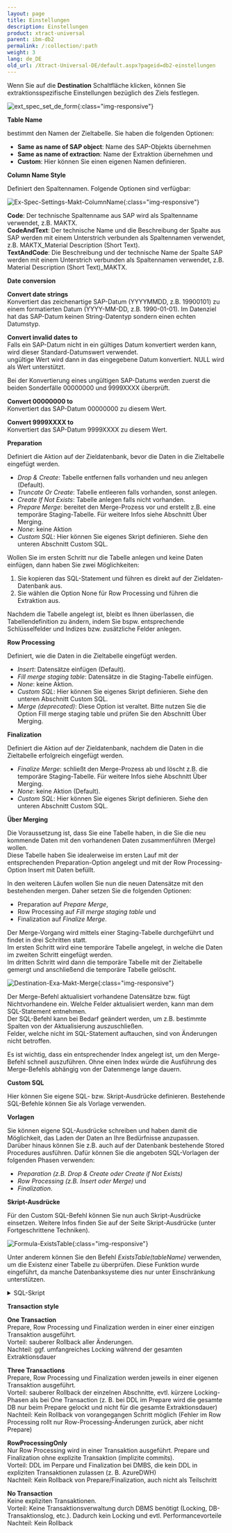 ```yaml
---
layout: page
title: Einstellungen
description: Einstellungen
product: xtract-universal
parent: ibm-db2
permalink: /:collection/:path
weight: 3
lang: de_DE
old_url: /Xtract-Universal-DE/default.aspx?pageid=db2-einstellungen
---
```


Wenn Sie auf die **Destination** Schaltfläche klicken, können Sie extraktionsspezifische Einstellungen bezüglich des Ziels festlegen.

![ext_spec_set_de_form](/img/content/ext_spec_set_de_form.jpg){:class="img-responsive"}

**Table Name**

bestimmt den Namen der Zieltabelle. Sie haben die folgenden Optionen:
- **Same as name of SAP object**: Name des SAP-Objekts übernehmen
- **Same as name of extraction**: Name der Extraktion übernehmen und
- **Custom**: Hier können Sie einen eigenen Namen definieren.  

**Column Name Style** 

Definiert den Spaltennamen. Folgende Optionen sind verfügbar: 

![Ex-Spec-Settings-Makt-ColumnName](/img/content/Ex-Spec-Settings-Makt-ColumnName.jpg){:class="img-responsive"}

**Code**: Der technische Spaltenname aus SAP wird als Spaltenname verwendet, z.B. MAKTX.<br>
**CodeAndText**: Der technische Name und die Beschreibung der Spalte aus SAP werden mit einem Unterstrich verbunden als Spaltennamen verwendet, z.B. MAKTX_Material Description (Short Text).<br>
**TextAndCode**: Die Beschreibung und der technische Name der Spalte SAP werden mit einem Unterstrich verbunden als Spaltennamen verwendet, z.B. Material Description (Short Text)_MAKTX.

**Date conversion**

**Convert date strings**<br>
Konvertiert das zeichenartige SAP-Datum (YYYYMMDD, z.B. 19900101) zu einem formatierten Datum (YYYY-MM-DD, z.B. 1990-01-01). Im Datenziel hat das SAP-Datum keinen String-Datentyp sondern einen echten Datumstyp.

**Convert invalid dates to**<br>
Falls ein SAP-Datum nicht in ein gültiges Datum konvertiert werden kann, wird dieser Standard-Datumswert verwendet.<br>
ungültige Wert wird dann in das eingegebene Datum konvertiert. NULL wird als Wert unterstützt.

Bei der Konvertierung eines ungültigen SAP-Datums werden zuerst die beiden Sonderfälle 00000000 und 9999XXXX überprüft.

**Convert 00000000 to**<br>
Konvertiert das SAP-Datum 00000000 zu diesem Wert.

**Convert 9999XXXX to**<br>
Konvertiert das SAP-Datum 9999XXXX zu diesem Wert.

**Preparation**

Definiert die Aktion auf der Zieldatenbank, bevor die Daten in die Zieltabelle eingefügt werden.
- *Drop & Create*: Tabelle entfernen falls vorhanden und neu anlegen (Default).
- *Truncate Or Create*: Tabelle entleeren falls vorhanden, sonst anlegen.
- *Create If Not Exists*: Tabelle anlegen falls nicht vorhanden.
- *Prepare Merge*: bereitet den Merge-Prozess vor und erstellt z.B. eine temporäre Staging-Tabelle. Für weitere Infos siehe Abschnitt Über Merging. 
- *None*: keine Aktion
- *Custom SQL*: Hier können Sie eigenes Skript definieren. Siehe den unteren Abschnitt Custom SQL. 

Wollen Sie im ersten Schritt nur die Tabelle anlegen und keine Daten einfügen, dann haben Sie zwei Möglichkeiten:
1. Sie kopieren das SQL-Statement und führen es direkt auf der Zieldaten-Datenbank aus.
2. Sie wählen die Option None für Row Processing und führen die Extraktion aus.

Nachdem die Tabelle angelegt ist, bleibt es Ihnen überlassen, die Tabellendefinition zu ändern, 
indem Sie bspw. entsprechende Schlüsselfelder und Indizes bzw. zusätzliche Felder anlegen.


**Row Processing**

Definiert, wie die Daten in die Zieltabelle eingefügt werden.
- *Insert*: Datensätze einfügen (Default).
- *Fill merge staging table*: Datensätze in die Staging-Tabelle einfügen.
- *None*: keine Aktion.
- *Custom SQL*: Hier können Sie eigenes Skript definieren. Siehe den unteren Abschnitt Custom SQL.
- *Merge (deprecated)*: Diese Option ist veraltet. Bitte nutzen Sie die Option Fill merge staging table und prüfen Sie den Abschnitt Über Merging. 

**Finalization**

Definiert die Aktion auf der Zieldatenbank, nachdem die Daten in die Zieltabelle erfolgreich eingefügt werden.
- *Finalize Merge*: schließt den Merge-Prozess ab und löscht z.B. die temporäre Staging-Tabelle. Für weitere Infos siehe Abschnitt Über Merging. 
- *None*: keine Aktion (Default).
- *Custom SQL*: Hier können Sie eigenes Skript definieren. Siehe den unteren Abschnitt Custom SQL. 

**Über Merging**

Die Voraussetzung ist, dass Sie eine Tabelle haben, in die Sie die neu kommende Daten mit den vorhandenen Daten zusammenführen (Merge) wollen.<br>
Diese Tabelle haben Sie idealerweise im ersten Lauf mit der entsprechenden Preparation-Option angelegt und mit der Row Processing-Option Insert mit Daten befüllt.

In den weiteren Läufen wollen Sie nun die neuen Datensätze mit den bestehenden mergen. 
Daher setzen Sie die folgenden Optionen: 
- Preparation auf *Prepare Merge*, 
- Row Processing auf  *Fill merge staging table* und 
- Finalization auf *Finalize Merge*.

Der Merge-Vorgang wird mittels einer Staging-Tabelle durchgeführt und findet in drei Schritten statt.<br>
Im ersten Schritt wird eine temporäre Tabelle angelegt, in welche die Daten im zweiten Schritt eingefügt werden.<br>
Im dritten Schritt wird dann die temporäre Tabelle mit der Zieltabelle gemergt und anschließend die temporäre Tabelle gelöscht.

![Destination-Exa-Makt-Merge](/img/content/Destination-Exa-Makt-Merge.jpg){:class="img-responsive"}

Der Merge-Befehl aktualisiert vorhandene Datensätze bzw. fügt Nichtvorhandene ein. Welche Felder aktualisiert werden, kann man dem SQL-Statement entnehmen.<br>
Der SQL-Befehl kann bei Bedarf geändert werden, um z.B. bestimmte Spalten von der Aktualisierung auszuschließen.<br>
Felder, welche nicht im SQL-Statement auftauchen, sind von Änderungen nicht betroffen.

Es ist wichtig, dass ein entsprechender Index angelegt ist, um den Merge-Befehl schnell auszuführen. 
Ohne einen Index würde die Ausführung des Merge-Befehls abhängig von der Datenmenge lange dauern.


**Custom SQL** 

Hier können Sie eigene SQL- bzw. Skript-Ausdrücke definieren. Bestehende SQL-Befehle können Sie als Vorlage verwenden. 

**Vorlagen**

Sie können eigene SQL-Ausdrücke schreiben und haben damit die Möglichkeit, das Laden der Daten an Ihre Bedürfnisse anzupassen. <br>
Darüber hinaus können Sie z.B. auch auf der Datenbank bestehende Stored Procedures ausführen.
Dafür können Sie die angeboten SQL-Vorlagen der folgenden Phasen verwenden:
- *Preparation (z.B. Drop & Create oder Create if Not Exists)* 
- *Row Processing (z.B. Insert oder Merge)* und 
- *Finalization*.

**Skript-Ausdrücke**

Für den Custom SQL-Befehl können Sie nun auch Skript-Ausdrücke einsetzen. Weitere Infos finden Sie auf der Seite Skript-Ausdrücke (unter Fortgeschrittene Techniken).

![Formula-ExistsTable](/img/content/Formula-ExistsTable.jpg){:class="img-responsive"}

Unter anderem können Sie den Befehl *ExistsTable(tableName)* verwenden, um die Existenz einer Tabelle zu überprüfen. Diese Funktion wurde eingeführt, da manche Datenbanksysteme dies nur unter Einschränkung unterstützen.

<details>
<summary>SQL-Skript</summary>
{% highlight sql %}
#{
   iif
   (
      ExistsTable("MAKT"),
      "TRUNCATE TABLE \"MAKT\";",
      "
         CREATE TABLE \"MAKT\"(
            \"MATNR\" VARCHAR(18),
            \"SPRAS\" VARCHAR(2),
            \"MAKTX\" VARCHAR(40));
      "
   )
}#

{% endhighlight %}
</details>

**Transaction style**

**One Transaction** <br>
Prepare, Row Processing und Finalization werden in einer einer einzigen Transaktion ausgeführt.<br>
Vorteil: sauberer Rollback aller Änderungen.<br>
Nachteil: ggf. umfangreiches Locking während der gesamten Extraktionsdauer 


**Three Transactions**<br>
Prepare, Row Processing und Finalization werden jeweils in einer eigenen Transaktion ausgeführt.<br>
Vorteil: sauberer Rollback der einzelnen Abschnitte, evtl. kürzere Locking-Phasen als bei One Transaction (z. B. bei DDL im Prepare wird die gesamte DB nur beim Prepare gelockt und nicht für die gesamte Extraktionsdauer)<br>
Nachteil: Kein Rollback von vorangegangen Schritt möglich (Fehler im Row Processing rollt nur Row-Processing-Änderungen zurück, aber nicht Prepare) 


**RowProcessingOnly**<br> 
Nur Row Processing wird in einer Transaktion ausgeführt. Prepare und Finalization ohne explizite Transaktion (implizite commits).<br>
Vorteil: DDL im Perpare und Finalization bei DMBS, die kein DDL in expliziten Transaktionen zulassen (z. B. AzureDWH)<br>
Nachteil: Kein Rollback von Prepare/Finalization, auch nicht als Teilschritt 


**No Transaction**<br>
Keine expliziten Transaktionen.<br>
Vorteil: Keine Transaktionsverwaltung durch DBMS benötigt (Locking, DB-Transaktionslog, etc.). Dadurch kein Locking und evtl. Performancevorteile<br>
Nachteil: Kein Rollback